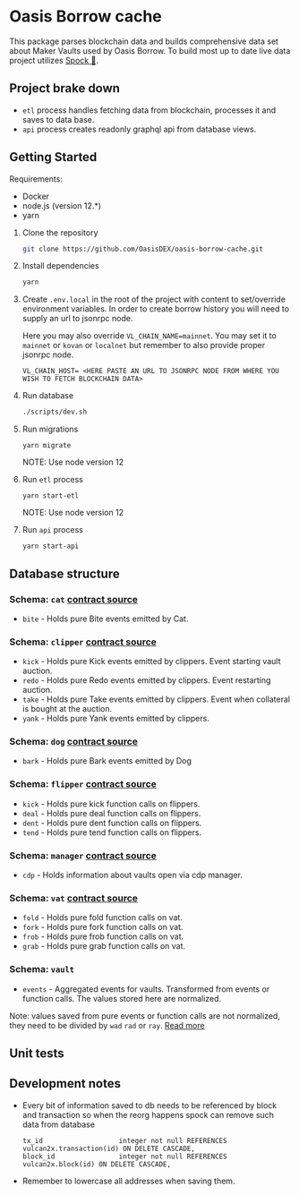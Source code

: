 # Oasis Borrow cache 
This package parses blockchain data and builds comprehensive data set about Maker Vaults used by Oasis Borrow. To build most up to date live data project utilizes [Spock 🖖](https://github.com/OasisDEX/spock).

<REFERENCE HERE SPOCK LEARNING MATERIALS>

## Project brake down
- `etl` process handles fetching data from blockchain, processes it and saves to data base.
- `api` process creates readonly graphql api from database views.

## Getting Started

Requirements:
- Docker
- node.js (version 12.*)
- yarn

1. Clone the repository

    ``` bash
    git clone https://github.com/OasisDEX/oasis-borrow-cache.git
    ```
2. Install dependencies
    ``` bash
    yarn
    ```
3. Create `.env.local` in the root of the project with content to set/override environment variables. In order to create borrow history you will need to supply an url to jsonrpc node. 

    Here you may also override `VL_CHAIN_NAME=mainnet`. You may set it to `mainnet` or `kovan` or `localnet` but remember to also provide proper jsonrpc node.  

    ```
    VL_CHAIN_HOST= <HERE PASTE AN URL TO JSONRPC NODE FROM WHERE YOU WISH TO FETCH BLOCKCHAIN DATA>
    ```

4. Run database
    ``` bash
    ./scripts/dev.sh
    ```
5. Run migrations
    ```
    yarn migrate
    ```
    NOTE: Use node version 12
6. Run `etl` process
    ```
    yarn start-etl
    ```
    NOTE: Use node version 12
7. Run `api` process
    ```
    yarn start-api
    ```
## Database structure

### Schema: `cat` [contract source](https://github.com/makerdao/dss/blob/master/src/cat.sol)
- `bite` - Holds pure Bite events emitted by Cat.
### Schema: `clipper` [contract source](https://github.com/makerdao/dss/blob/master/src/clip.sol)
- `kick` - Holds pure Kick events emitted by clippers. Event starting vault auction.
- `redo` - Holds pure Redo events emitted by clippers. Event restarting auction.
- `take` - Holds pure Take events emitted by clippers. Event when collateral is bought at the auction.
- `yank` - Holds pure Yank events emitted by clippers.

### Schema: `dog` [contract source](https://github.com/makerdao/dss/blob/master/src/dog.sol)
- `bark` - Holds pure Bark events emitted by Dog

### Schema: `flipper` [contract source](https://github.com/makerdao/dss/blob/master/src/flip.sol)
- `kick` - Holds pure kick function calls on flippers.
- `deal` - Holds pure deal function calls on flippers.
- `dent` - Holds pure dent function calls on flippers.
- `tend` - Holds pure tend function calls on flippers.

### Schema: `manager` [contract source](https://github.com/makerdao/dss-cdp-manager/blob/master/src/DssCdpManager.sol)
- `cdp` - Holds information about vaults open via cdp manager.

### Schema: `vat` [contract source](https://github.com/makerdao/dss/blob/master/src/vat.sol)
- `fold` - Holds pure fold function calls on vat.
- `fork` - Holds pure fork function calls on vat.
- `frob` - Holds pure frob function calls on vat.
- `grab` - Holds pure grab function calls on vat.

### Schema: `vault`
- `events` - Aggregated events for vaults. Transformed from events or function calls. The values stored here are normalized.

Note: values saved from pure events or function calls are not normalized, they need to be divided by `wad` `rad` or `ray`. [Read more](https://docs.makerdao.com/other-documentation/system-glossary)

## Unit tests

<DESCRIBE UNIT TESTS>

## Development notes
- Every bit of information saved to db needs to be referenced by block and transaction so when the reorg happens spock can remove such data from database
    ```
    tx_id                   integer not null REFERENCES vulcan2x.transaction(id) ON DELETE CASCADE,
    block_id                integer not null REFERENCES vulcan2x.block(id) ON DELETE CASCADE,
    ```
- Remember to lowercase all addresses when saving them. 


